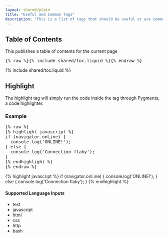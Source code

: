 ```yaml
---
layout: shared/plain
title: "Useful and Common Tags"
description: "This is a list of tags that should be useful or are commonly used."
---
```


## Table of Contents

This publishes a table of contents for the current page

<pre>{% raw %}{% include shared/toc.liquid %}{% endraw %}</pre>

{% include shared/toc.liquid %}

## Highlight

The highlight tag will simply run the code inside the tag through Pygments, a
code highlighter.

### Example

<pre>{% raw %}
{% highlight javascript %}
if (navigator.onLine) {
  console.log('ONLINE!');
} else {
  console.log('Connection flaky');
}
{% endhighlight %}
{% endraw %}</pre>

{% highlight javascript %}
if (navigator.onLine) {
  console.log('ONLINE!');
} else {
  console.log('Connection flaky');
}
{% endhighlight %}

#### Supported Language Inputs

- text
- javascript
- html
- css
- http
- bash
